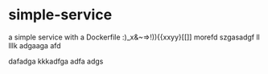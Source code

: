 # simple-service

a simple service with a Dockerfile :)_x&~=>!)){{xxyy}[[]]
morefd
szgasadgf
ll
lllk
adgaaga
afd

dafadga
kkkadfga
adfa
adgs
